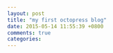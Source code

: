 ```yaml
---
layout: post
title: "my first octopress blog"
date: 2015-05-14 11:55:39 +0800
comments: true
categories: 
---
```

